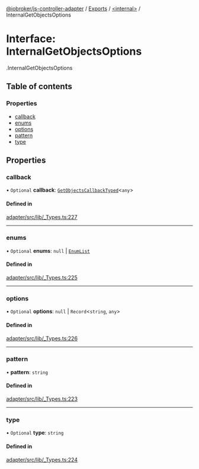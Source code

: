 [@iobroker/js-controller-adapter](../README.md) / [Exports](../modules.md) / [<internal\>](../modules/internal_.md) / InternalGetObjectsOptions

# Interface: InternalGetObjectsOptions

[<internal>](../modules/internal_.md).InternalGetObjectsOptions

## Table of contents

### Properties

- [callback](internal_.InternalGetObjectsOptions.md#callback)
- [enums](internal_.InternalGetObjectsOptions.md#enums)
- [options](internal_.InternalGetObjectsOptions.md#options)
- [pattern](internal_.InternalGetObjectsOptions.md#pattern)
- [type](internal_.InternalGetObjectsOptions.md#type)

## Properties

### callback

• `Optional` **callback**: [`GetObjectsCallbackTyped`](../modules/internal_.md#getobjectscallbacktyped)<`any`\>

#### Defined in

[adapter/src/lib/_Types.ts:227](https://github.com/ioBroker/ioBroker.js-controller/blob/9bd0ce3f/packages/adapter/src/lib/_Types.ts#L227)

___

### enums

• `Optional` **enums**: ``null`` \| [`EnumList`](../modules/internal_.md#enumlist)

#### Defined in

[adapter/src/lib/_Types.ts:225](https://github.com/ioBroker/ioBroker.js-controller/blob/9bd0ce3f/packages/adapter/src/lib/_Types.ts#L225)

___

### options

• `Optional` **options**: ``null`` \| `Record`<`string`, `any`\>

#### Defined in

[adapter/src/lib/_Types.ts:226](https://github.com/ioBroker/ioBroker.js-controller/blob/9bd0ce3f/packages/adapter/src/lib/_Types.ts#L226)

___

### pattern

• **pattern**: `string`

#### Defined in

[adapter/src/lib/_Types.ts:223](https://github.com/ioBroker/ioBroker.js-controller/blob/9bd0ce3f/packages/adapter/src/lib/_Types.ts#L223)

___

### type

• `Optional` **type**: `string`

#### Defined in

[adapter/src/lib/_Types.ts:224](https://github.com/ioBroker/ioBroker.js-controller/blob/9bd0ce3f/packages/adapter/src/lib/_Types.ts#L224)
